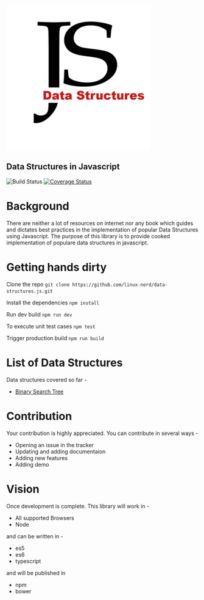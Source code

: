 ![Data Structures Logo](logo-small.jpg?raw=true "Title")


Data Structures in Javascript
-----------------------------
![Build Status](https://travis-ci.org/linux-nerd/data-structures.js.svg?branch=master)
[![Coverage Status](https://coveralls.io/repos/github/linux-nerd/data-structures.js/badge.svg)](https://coveralls.io/github/linux-nerd/data-structures.js)

# Background
There are neither a lot of resources on internet nor any book which guides and dictates best practices in the implementation of popular Data Structures using Javascript. The purpose of this library is to provide cooked implementation of populare data structures in javascript.

# Getting hands dirty
Clone the repo
```git clone https://github.com/linux-nerd/data-structures.js.git```

Install the dependencies
```npm install```

Run dev build
```npm run dev```

To execute unit test cases
```npm test```

Trigger production build
```npm run build```

# List of Data Structures
Data structures covered so far -
- [Binary Search Tree](https://github.com/linux-nerd/data-structures.js/wiki/Binary-Search-Tree)

# Contribution
Your contribution is highly appreciated. You can contribute in several ways -
* Opening an issue in the tracker
* Updating and adding documentaion
* Adding new features
* Adding demo

# Vision
Once development is complete. This library will work in -
* All supported Browsers
* Node

and can be written in -
* es5
* es6
* typescript

and will be published in
- npm
- bower


